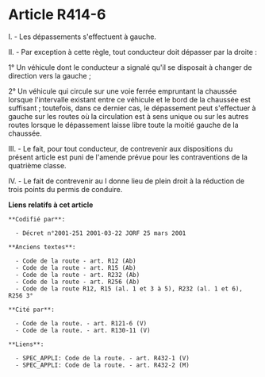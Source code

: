 # Article R414-6

I. - Les dépassements s'effectuent à gauche.

II. - Par exception à cette règle, tout conducteur doit dépasser par la droite :

1° Un véhicule dont le conducteur a signalé qu'il se disposait à changer de direction vers la gauche ;

2° Un véhicule qui circule sur une voie ferrée empruntant la chaussée lorsque l'intervalle existant entre ce véhicule et le
bord de la chaussée est suffisant ; toutefois, dans ce dernier cas, le dépassement peut s'effectuer à gauche sur les routes
où la circulation est à sens unique ou sur les autres routes lorsque le dépassement laisse libre toute la moitié gauche de la
chaussée.

III. - Le fait, pour tout conducteur, de contrevenir aux dispositions du présent article est puni de l'amende prévue pour les
contraventions de la quatrième classe.

IV. - Le fait de contrevenir au I donne lieu de plein droit à la réduction de trois points du permis de conduire.

**Liens relatifs à cet article**

	**Codifié par**:

	  - Décret n°2001-251 2001-03-22 JORF 25 mars 2001

	**Anciens textes**:

	  - Code de la route - art. R12 (Ab)
	  - Code de la route - art. R15 (Ab)
	  - Code de la route - art. R232 (Ab)
	  - Code de la route - art. R256 (Ab)
	  - Code de la route R12, R15 (al. 1 et 3 à 5), R232 (al. 1 et 6), R256 3°

	**Cité par**:

	  - Code de la route. - art. R121-6 (V)
	  - Code de la route. - art. R130-11 (V)

	**Liens**:

	  - SPEC_APPLI: Code de la route. - art. R432-1 (V)
	  - SPEC_APPLI: Code de la route. - art. R432-2 (M)
